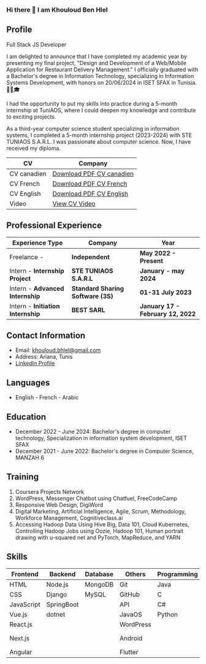 ### Hi there 👋 I am  Khouloud Ben Hlel 

## Profile
Full Stack JS Developer

I am delighted to announce that I have completed my academic year by presenting my final project, "Design and Development of a Web/Mobile Application for Restaurant Delivery Management." I officially graduated with a Bachelor's degree in Information Technology, specializing in Information Systems Development, with honors on 20/06/2024 in ISET SFAX in Tunisia. 👩‍🎓🎓

I had the opportunity to put my skills into practice during a 5-month internship at TuniAOS, where I could deepen my knowledge and contribute to exciting projects.

As a third-year computer science student specializing in information systems, I completed a 5-month internship project (2023-2024) with STE TUNIAOS S.A.R.L. I was passionate about computer science. Now, I have received my diploma.

| CV         | Company                                                                                                                              |
|------------|--------------------------------------------------------------------------------------------------------------------------------------|
| CV canadien| [Download PDF CV canadien](https://raw.githubusercontent.com/khouloudbh23/CV-Fransh/master/cv-canadien-professionnel.pdf)         |
| CV French  | [Download PDF CV French](https://raw.githubusercontent.com/Khouloud-Bhlel/CV-Fransh/master/CV-khouloud-ben-hlel-en-français.pdf) |
| CV English | [Download PDF CV English](https://raw.githubusercontent.com/Khouloud-Bhlel/CV-Fransh/master/cv-english-khouloud.pdf) |
| Video      | [View CV Video](https://drive.google.com/file/d/1RpyErWuzXp0CO2fqFEnWMmaXnjlQAoDh/view?usp=drive_link) |

## Professional Experience

| Experience Type              | Company                                      | Year    |
|------------------------------|----------------------------------------------|-----------------|
| Freelance -           | **Independent**                              |**May 2022 - Present** |
| Intern - **Internship Project**  | **STE TUNIAOS S.A.R.L**                      |**January - may 2024**|
| Intern - **Advanced Internship** | **Standard Sharing Software (3S)**           |**01-31 July 2023**|
| Intern - **Initiation Internship**| **BEST SARL**                               |**January 17 - February 12, 2022**|


## Contact Information
- Email: khouloud.bhlel@gmail.com
- Address: Ariana, Tunis
- [LinkedIn Profile](https://www.linkedin.com/in/khouloud-ben-hlel-b4b069236/)

## Languages
- English     - French      - Arabic
  
## Education
- December 2022 - June 2024: Bachelor's degree in computer technology, Specialization in information system development, ISET SFAX
- December 2021 - June 2022: Bachelor's degree in Computer Science, MANZAH 6

## Training
1. Coursera Projects Network
2. WordPress, Messenger Chatbot using Chatfuel, FreeCodeCamp
3. Responsive Web Design, DigiWord
4. Digital Marketing, Artificial Intelligence, Agile, Scrum, Methodology, Workforce Management, Cognitiveclass.ai
5. Accessing Hadoop Data Using Hive Big, Data 101, Cloud Kubernetes, Controlling Hadoop Jobs using Oozie, Hadoop 101, Human portrait drawing with u-squared net and PyTorch, MapReduce, and YARN

## Skills
| Frontend      | Backend       | Database   | Others         | Programming   | Office         |
|---------------|---------------|------------|----------------|---------------|----------------|
| HTML          | Node.js       | MongoDB    | Git            | Java          | Word           |
| CSS           | Django        | MySQL      | GitHub         | C             | PowerPoint     |
| JavaScript    | SpringBoot    |            | API            | C#            | Excel          |
| Vue.js        | dotnet        |            | JavaOS         | Python        | Power BI       |
| React.js      |               |            | WordPress      |               | Desktop        |
| Next.js       |               |            | Android        |               | Movie Maker    |
| Angular       |               |            | Flutter        |               | Filmora        |



